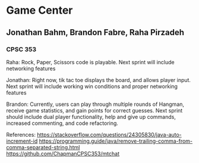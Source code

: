 # Game Center
## Jonathan Bahm, Brandon Fabre, Raha Pirzadeh
### CPSC 353
Raha: Rock, Paper, Scissors code is playable. Next sprint will include networking features

Jonathan: Right now, tik tac toe displays the board, and allows player input. Next sprint will include working win conditions and proper networking features

Brandon: Currently, users can play through multiple rounds of Hangman, receive game statistics, and gain points for correct guesses. Next sprint should include dual player functionality, help and give up commands, increased commenting, and code refactoring.

References:
https://stackoverflow.com/questions/24305830/java-auto-increment-id
https://programming.guide/java/remove-trailing-comma-from-comma-separated-string.html
https://github.com/ChapmanCPSC353/mtchat
